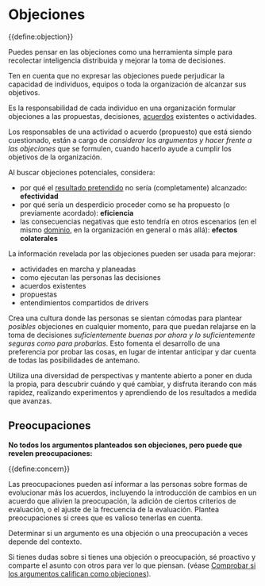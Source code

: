 # Objeciones

{{define:objection}}

Puedes pensar en las objeciones como una herramienta simple para recolectar inteligencia distribuida y mejorar la toma de decisiones.

Ten en cuenta que no expresar las objeciones puede perjudicar la capacidad de individuos, equipos o toda la organización de alcanzar sus objetivos.

Es la responsabilidad de cada individuo en una organización formular objeciones a las propuestas, decisiones, [acuerdos](glossary:agreement) existentes o actividades.

Los responsables de una actividad o acuerdo (propuesto) que está siendo cuestionado, están a cargo de *considerar los argumentos y hacer frente a las objeciones* que se formulen, cuando hacerlo ayude a cumplir los objetivos de la organización.

Al buscar objeciones potenciales, considera:

- por qué el [resultado pretendido](glossary:intended-outcome) no sería (completamente) alcanzado: **efectividad**
- por qué sería un desperdicio proceder como se ha propuesto (o previamente acordado): **eficiencia**
- las consecuencias negativas que esto tendría en otros escenarios (en el mismo [dominio](glossary:domain), en la organización en general o más allá): **efectos colaterales**

La información revelada por las objeciones pueden ser usada para mejorar:

-   actividades en marcha y planeadas
-   como ejecutan las personas las decisiones
-   acuerdos existentes
-   propuestas
-   entendimientos compartidos de drivers

Crea una cultura donde las personas se sientan cómodas para plantear *posibles* objeciones en cualquier momento, para que puedan relajarse en la toma de decisiones *suficientemente buenas por ahora y lo suficientemente seguras como para probarlas*. Esto fomenta el desarrollo de una preferencia por probar las cosas, en lugar de intentar anticipar y dar cuenta de todas las posibilidades de antemano.

Utiliza una diversidad de perspectivas y mantente abierto a poner en duda la propia, para descubrir cuándo y qué cambiar, y disfruta iterando con más rapidez, realizando experimentos y aprendiendo de los resultados a medida que avanzas.


## Preocupaciones

**No todos los argumentos planteados son objeciones, pero puede que revelen preocupaciones:**

{{define:concern}}

Las preocupaciones pueden así informar a las personas sobre formas de evolucionar más los acuerdos, incluyendo la introducción de cambios en un acuerdo que alivien la preocupación, la adición de ciertos criterios de evaluación, o el ajuste de la frecuencia de la evaluación. Plantea preocupaciones si crees que es valioso tenerlas en cuenta.

Determinar si un argumento es una objeción o una preocupación a veces depende del contexto.

Si tienes dudas sobre si tienes una objeción o preocupación, sé proactivo y comparte el asunto con otros para ver lo que piensan. (véase [Comprobar si los argumentos califican como objeciones](section:test-arguments-qualify-as-objections)).
